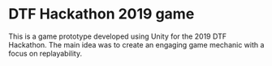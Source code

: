 # DTF Hackathon 2019 game

This is a game prototype developed using Unity for the 2019 DTF Hackathon. The main idea was to create an engaging game mechanic with a focus on replayability.
